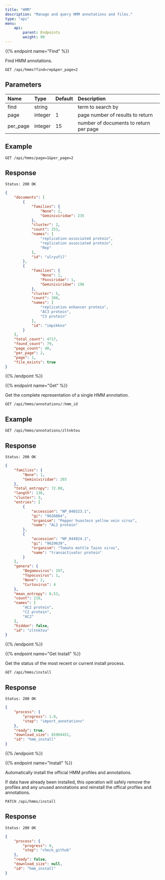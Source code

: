 ```yaml
---
title: "HMM"
description: "Manage and query HMM annotations and files."
type: "api"
menu:
    api:
        parent: Endpoints
        weight: 90
---
```


{{% endpoint name="Find" %}}

Find HMM annotations.

```
GET /api/hmms?find=rep&per_page=2
```

## Parameters

| Name     | Type    | Default   | Description                            |
| :------- | :------ | :-------  | :------------------------------------- |
| find     | string  | 	         | term to search by                      |
| page     | integer | 1         | page number of results to return       |
| per_page | integer | 15        | number of documents to return per page |

## Example

```
GET /api/hmms/page=1&per_page=2
```

## Response

```
Status: 200 OK
```



```json
{
	"documents": [
		{
			"families": {
				"None": 2,
				"Geminiviridae": 235
			},
			"cluster": 2,
			"count": 253,
			"names": [
				"replication-associated protein",
				"replication associated protein",
				"Rep"
			],
			"id": "ulryufil"
		},
		{
			"families": {
				"None": 1,
				"Poxviridae": 1,
				"Geminiviridae": 196
			},
			"cluster": 5,
			"count": 208,
			"names": [
				"replication enhancer protein",
				"AC3 protein",
				"C3 protein"
			],
			"id": "impzkkno"
		}
	],
	"total_count": 4717,
	"found_count": 79,
	"page_count": 40,
	"per_page": 2,
	"page": 1,
	"file_exists": true
}
```

{{% /endpoint %}}


{{% endpoint name="Get" %}}

Get the complete representation of a single HMM annotation.

```
GET /api/hmms/annotations/:hmm_id
```

## Example

```
GET /api/hmms/annotations/zltnktou
```

## Response

```
Status: 200 OK
```

```json
{
	"families": {
		"None": 1,
		"Geminiviridae": 203
	},
	"total_entropy": 72.08,
	"length": 136,
	"cluster": 3,
	"entries": [
		{
			"accession": "NP_040323.1",
			"gi": "9626084",
			"organism": "Pepper huasteco yellow vein virus",
			"name": "AL2 protein"
		},
		{
			"accession": "NP_044924.1",
			"gi": "9629639",
			"organism": "Tomato mottle Taino virus",
			"name": "transactivator protein"
		}
	],
	"genera": {
		"Begomovirus": 197,
		"Topocuvirus": 1,
		"None": 2,
		"Curtovirus": 4
	},
	"mean_entropy": 0.53,
	"count": 216,
	"names": [
		"AC2 protein",
		"C2 protein",
		"AC2"
	],
	"hidden": false,
	"id": "zltnktou"
}
```

{{% /endpoint %}}


{{% endpoint name="Get Install" %}}

Get the status of the most recent or current install process.

```
GET /api/hmms/install
```

## Response

```
Status: 200 OK
```

```json
{
	"process": {
		"progress": 1.0,
		"step": "import_annotations"
	},
	"ready": true,
	"download_size": 85904451,
	"id": "hmm_install"
}
```

{{% /endpoint %}}


{{% endpoint name="Install" %}}

Automatically install the official HMM profiles and annotations.

If data have already been installed, this operation will safely remove the profiles and any unused annotations and reinstall the offical profiles and annotations.

```
PATCH /api/hmms/install
```

## Response

```
Status: 200 OK
```

```json
{
	"process": {
		"progress": 0,
		"step": "check_github"
	},
	"ready": false,
	"download_size": null,
	"id": "hmm_install"
}
```
